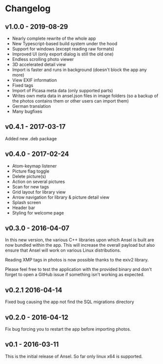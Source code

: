 Changelog
=========


v1.0.0 - 2019-08-29
-------------------

  - Nearly complete rewrite of the whole app
  - New Typescript-based build system under the hood
  - Support for windows (except reading raw formats)
  - Improved UI (only export dialog is still the old one)
  - Endless scrolling photo viewer
  - 3D accelerated detail view
  - Import is faster and runs in background (doesn't block the app any more)
  - View EXIF information
  - Fixed tags
  - Import of Picasa meta data (only supported parts)
  - Writes own meta data in ansel.json files in image folders (so a backup of the photos contains them or other users can import them)
  - German translation
  - Many bugfixes


v0.4.1 - 2017-03-17
-------------------

Added new .deb package


v0.4.0 - 2017-02-24
-------------------

  - Atom-keymap listener
  - Picture flag toggle
  - Delete picture(s)
  - Action on several pictures
  - Scan for new tags
  - Grid layout for library view
  - Arrow navigation for library & picture detail view
  - Splash screen
  - Header bar
  - Styling for welcome page


v0.3.0 - 2016-04-07
-------------------

In this new version, the various C++ libraries upon which Ansel is built are now bundled within the app. This will
increase the overall payload but also ensure that Ansel will work on various Linux distributions.

Reading XMP tags in photos is now possible thanks to the exiv2 library.

Please feel free to test the application with the provided binary and don't forget to open a GitHub issue if something
isn't working as expected.


v0.2.1 2016-04-14
-----------------

Fixed bug causing the app not find the SQL migrations directory


v0.2.0 - 2016-04-12
-------------------

Fix bug forcing you to restart the app before importing photos.


v0.1 - 2016-03-11
-----------------

This is the initial release of Ansel. So far only linux x64 is supported.
